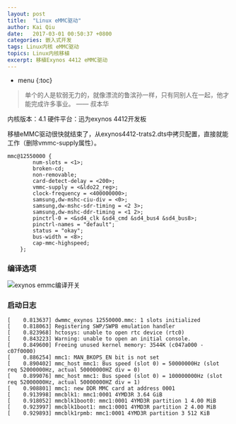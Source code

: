 ```yaml
---
layout: post
title:  "Linux eMMC驱动"
author: Kai Qiu
date:   2017-03-01 00:50:37 +0800
categories: 嵌入式开发
tags: Linux内核 eMMC驱动
topics: Linux内核移植
excerpt: 移植Exynos 4412 eMMC驱动
---
```


* menu
{:toc}

> 单个的人是软弱无力的，就像漂流的鲁滨孙一样，只有同别人在一起，他才能完成许多事业。 —— 叔本华

内核版本：4.1
硬件平台：迅为exynos 4412开发板

移植eMMC驱动很快就结束了，从exynos4412-trats2.dts中拷贝配置，直接就能工作（删除vmmc-supply属性）。

```shell
mmc@12550000 {
		num-slots = <1>;
		broken-cd;
		non-removable;
		card-detect-delay = <200>;
		vmmc-supply = <&ldo22_reg>;
		clock-frequency = <400000000>;
		samsung,dw-mshc-ciu-div = <0>;
		samsung,dw-mshc-sdr-timing = <2 3>;
		samsung,dw-mshc-ddr-timing = <1 2>;
		pinctrl-0 = <&sd4_clk &sd4_cmd &sd4_bus4 &sd4_bus8>;
		pinctrl-names = "default";
		status = "okay";
		bus-width = <8>;
		cap-mmc-highspeed;
	};
```

### 编译选项

![exynos emmc编译开关](https://ooo.0o0.ooo/2017/03/01/58b5aaed79470.png)

### 启动日志

```shell
[    0.813637] dwmmc_exynos 12550000.mmc: 1 slots initialized
[    0.818063] Registering SWP/SWPB emulation handler
[    0.823968] hctosys: unable to open rtc device (rtc0)
[    0.843223] Warning: unable to open an initial console.
[    0.849600] Freeing unused kernel memory: 3544K (c047a000 - c07f0000)
[    0.886254] mmc1: MAN_BKOPS_EN bit is not set
[    0.890402] mmc_host mmc1: Bus speed (slot 0) = 50000000Hz (slot req 52000000Hz, actual 50000000HZ div = 0)
[    0.899076] mmc_host mmc1: Bus speed (slot 0) = 100000000Hz (slot req 52000000Hz, actual 50000000HZ div = 1)
[    0.908801] mmc1: new DDR MMC card at address 0001
[    0.913998] mmcblk1: mmc1:0001 4YMD3R 3.64 GiB 
[    0.918052] mmcblk1boot0: mmc1:0001 4YMD3R partition 1 4.00 MiB
[    0.923997] mmcblk1boot1: mmc1:0001 4YMD3R partition 2 4.00 MiB
[    0.929893] mmcblk1rpmb: mmc1:0001 4YMD3R partition 3 512 KiB
```
